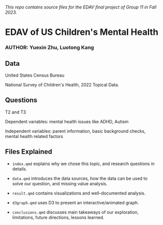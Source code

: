 *This repo contains source files for the EDAV final project of Group 11 in Fall 2023.*

# EDAV of US Children's Mental Health

### AUTHOR: Yuexin Zhu, Luotong Kang

## Data

United States Census Bureau

National Survey of Children's Health, 2022 Topical Data.

## Questions

T2 and T3

Dependent variables: mental health issues like ADHD, Autism

Independent variables: parent information, basic background checks, mental health related factors

## Files Explained

-   `index.qmd` explains why we chose this topic, and research questions in details.

-   `data.qmd` introduces the data sources, how the data can be used to solve our question, and missing value analysis.

-   `result.qmd` contains visualizations and well-documented analysis.

-   `d3graph.qmd` uses D3 to present an interactive/animated graph.

-   `conclusions.qmd` discusses main takeaways of our exploration, limitations, future directions, lessons learned.
